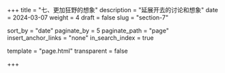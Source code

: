 +++
title = "七、更加狂野的想象"
description = "延展开去的讨论和想象"
date = 2024-03-07
weight = 4
draft = false
slug = "section-7"

sort_by = "date"
paginate_by = 5
paginate_path = "page"
insert_anchor_links = "none"
in_search_index = true

template = "page.html"
transparent = false

+++

